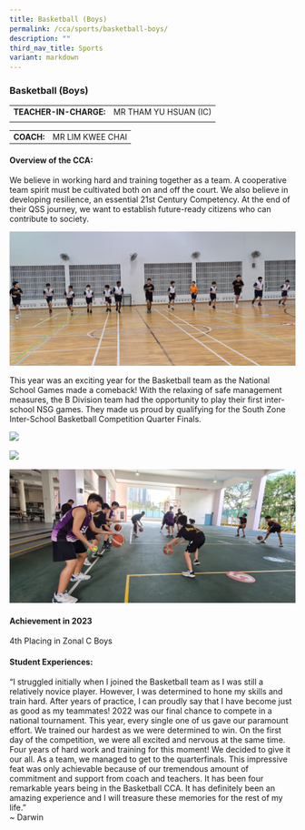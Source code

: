 ```yaml
---
title: Basketball (Boys)
permalink: /cca/sports/basketball-boys/
description: ""
third_nav_title: Sports
variant: markdown
---
```

### Basketball (Boys)

|  	|  	|
|---	|---	|
| **TEACHER-IN-CHARGE:** 	| MR THAM YU HSUAN (IC)|
|||


|  	|  	|
|---	|---	|
| **COACH:**| MR LIM KWEE CHAI 	|


#### Overview of the CCA:&nbsp;  
We believe in working hard and training together as a team. A cooperative team spirit must be cultivated both on and off the court. We also believe in developing resilience, an essential 21st Century Competency. At the end of their QSS journey, we want to establish future-ready citizens who can contribute to society.

![](/images/Basketball1.jpg)



This year was an exciting year for the Basketball team as the National School Games made a comeback! With the relaxing of safe management measures, the B Division team had the opportunity to play their first inter-school NSG games. They made us proud by qualifying for the South Zone Inter-School Basketball Competition Quarter Finals.&nbsp;
<br>

<img src="https://drive.google.com/uc?export=view&amp;id=1UPHF0BuWwm16PJ1FMyfiuMe1I3TPvZE6"><br>

<img src="https://drive.google.com/uc?export=view&amp;id=1FglR54h1ckjDIuaO0TVZBS5G3ms_n-0E">


![](/images/Basketball%202.jpg)


#### Achievement in 2023

4th Placing in Zonal C Boys




#### Student Experiences:

“I struggled initially when I joined the Basketball team as I was still a relatively novice player. However, I was determined to hone my skills and train hard. After years of practice, I can proudly say that I have become just as good as my teammates! 2022 was our final chance to compete in a national tournament. This year, every single one of us gave our paramount effort. We trained our hardest as we were determined to win. On the first day of the competition, we were all excited and nervous at the same time. Four years of hard work and training for this moment! We decided to give it our all. As a team, we managed to get to the quarterfinals. This impressive feat was only achievable because of our tremendous amount of commitment and support from coach and teachers. It has been four remarkable years being in the Basketball CCA. It has definitely been an amazing experience and I will treasure these memories for the rest of my life.”
<br>~ Darwin